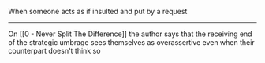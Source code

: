 When someone acts as if insulted and put by a request

---

On [[0 - Never Split The Difference]] the author says that the receiving end of the strategic umbrage sees themselves as overassertive even when their counterpart doesn't think so